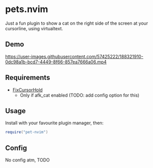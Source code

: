 # pets.nvim

Just a fun plugin to show a cat on the right side of the screen at your cursorline, using virtualtext.

## Demo

https://user-images.githubusercontent.com/57425222/188321910-0dc98a1b-bcd7-4449-8f66-857ea7666a06.mp4

## Requirements

- [FixCursorHold](https://github.com/antoinemadec/FixCursorHold.nvim)
  - Only if afk_cat enabled (TODO: add config option for this)

## Usage

Install with your favourite plugin manager, then:

```lua
require("pet-nvim")
```

## Config

No config atm, TODO
